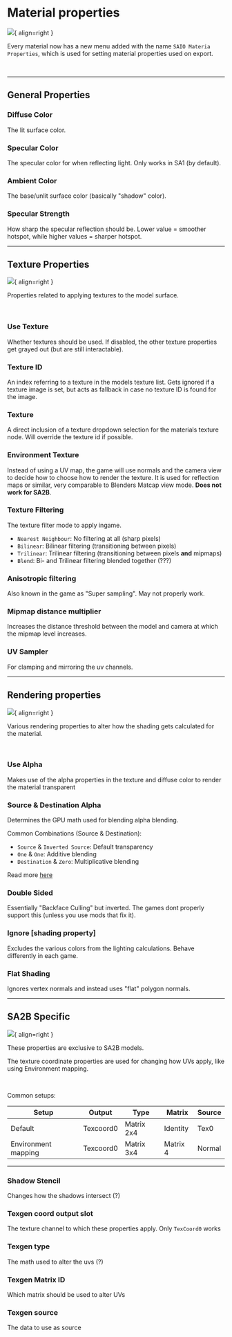 # Material properties
![](../../img/ui_material_properties.png){ align=right }

Every material now has a new menu added with the name `SAIO Materia Properties`, which is used for setting material properties used on export.

<br clear="right"/>

---

## General Properties

### Diffuse Color
The lit surface color.

### Specular Color
The specular color for when reflecting light. Only works in SA1 (by default).

### Ambient Color
The base/unlit surface color (basically "shadow" color).

### Specular Strength
How sharp the specular reflection should be. Lower value = smoother hotspot, while higher values = sharper hotspot.

---

## Texture Properties
![](../../img/ui_material_texture_properties.png){ align=right }

Properties related to applying textures to the model surface.

<br clear="right"/>

### Use Texture
Whether textures should be used. If disabled, the other texture properties get grayed out (but are still interactable).

### Texture ID
An index referring to a texture in the models texture list. Gets ignored if a texture image is set, but acts as fallback in case no texture ID is found for the image.

### Texture
A direct inclusion of a texture dropdown selection for the materials texture node. Will override the texture id if possible.

### Environment Texture
Instead of using a UV map, the game will use normals and the camera view to decide how to choose how to render the texture. It is used for reflection maps or similar, very comparable to Blenders Matcap view mode. **Does not work for SA2B**.

### Texture Filtering
The texture filter mode to apply ingame.

- `Nearest Neighbour`: No filtering at all (sharp pixels)
- `Bilinear`: Bilinear filtering (transitioning between pixels)
- `Trilinear`: Trilinear filtering (transitioning between pixels **and** mipmaps)
- `Blend`: Bi- and Trilinear filtering blended together (???)

### Anisotropic filtering
Also known in the game as "Super sampling". May not properly work.

### Mipmap distance multiplier
Increases the distance threshold between the model and camera at which the mipmap level increases.

### UV Sampler
For clamping and mirroring the uv channels.

---

## Rendering properties
![](../../img/ui_material_rendering_properties.png){ align=right }

Various rendering properties to alter how the shading gets calculated for the material.

<br clear="right"/>

### Use Alpha
Makes use of the alpha properties in the texture and diffuse color to render the material transparent

### Source & Destination Alpha
Determines the GPU math used for blending alpha blending.

Common Combinations (Source & Destination):

- `Source` & `Inverted Source`: Default transparency
- `One` & `One`: Additive blending
- `Destination` & `Zero`: Multiplicative blending

Read more [here](https://www.learnopengles.com/android-lesson-five-an-introduction-to-blending/)

### Double Sided
Essentially "Backface Culling" but inverted. The games dont properly support this (unless you use mods that fix it).

### Ignore [shading property]
Excludes the various colors from the lighting calculations. Behave differently in each game.

### Flat Shading
Ignores vertex normals and instead uses "flat" polygon normals.

---

## SA2B Specific
![](../../img/ui_material_sa2b_properties.png){ align=right }

These properties are exclusive to SA2B models.

The texture coordinate properties are used for changing how UVs apply, like using Environment mapping.

<br clear="right"/>

Common setups:

| **Setup**           	| **Output** 	| **Type**   	| **Matrix** 	| **Source** 	|
|---------------------	|------------	|------------	|------------	|------------	|
| Default             	| Texcoord0  	| Matrix 2x4 	| Identity   	| Tex0       	|
| Environment mapping 	| Texcoord0  	| Matrix 3x4 	| Matrix 4   	| Normal     	|

---

### Shadow Stencil
Changes how the shadows intersect (?)

### Texgen coord output slot
The texture channel to which these properties apply. Only `TexCoord0` works

### Texgen type
The math used to alter the uvs (?)

### Texgen Matrix ID
Which matrix should be used to alter UVs

### Texgen source
The data to use as source